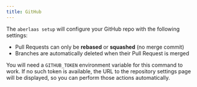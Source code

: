 ```yaml
---
title: GitHub
---
```


The `aberlaas setup` will configure your GitHub repo with the following
settings:

- Pull Requests can only be **rebased** or **squashed** (no merge commit)
- Branches are automatically deleted when their Pull Request is merged

You will need a `GITHUB_TOKEN` environment variable for this command to work. If
no such token is available, the URL to the repository settings page will be
displayed, so you can perform those actions automatically.
